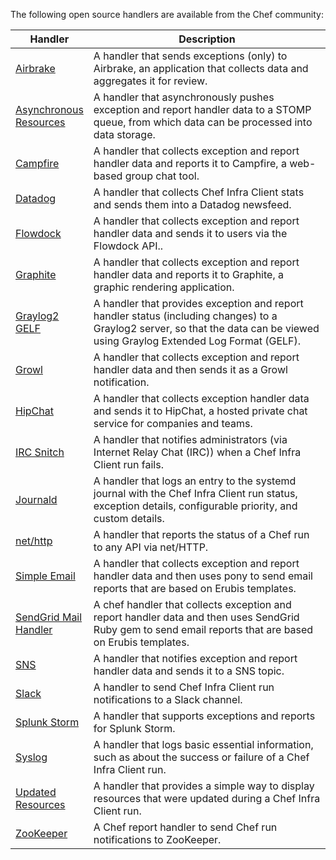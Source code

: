 The following open source handlers are available from the Chef
community:

<table>
<colgroup>
<col style="width: 12%" />
<col style="width: 87%" />
</colgroup>
<thead>
<tr class="header">
<th>Handler</th>
<th>Description</th>
</tr>
</thead>
<tbody>
<tr class="odd">
<td><a href="https://github.com/timops/ohai-plugins/blob/master/win32_svc.rb">Airbrake</a></td>
<td>A handler that sends exceptions (only) to Airbrake, an application that collects data and aggregates it for review.</td>
</tr>
<tr class="even">
<td><a href="https://github.com/rottenbytes/chef/tree/master/async_handler">Asynchronous Resources</a></td>
<td>A handler that asynchronously pushes exception and report handler data to a STOMP queue, from which data can be processed into data storage.</td>
</tr>
<tr class="odd">
<td><a href="https://github.com/ampledata/chef-handler-campfire">Campfire</a></td>
<td>A handler that collects exception and report handler data and reports it to Campfire, a web-based group chat tool.</td>
</tr>
<tr class="even">
<td><a href="https://github.com/DataDog/chef-handler-datadog">Datadog</a></td>
<td>A handler that collects Chef Infra Client stats and sends them into a Datadog newsfeed.</td>
</tr>
<tr class="odd">
<td><a href="https://github.com/mmarschall/chef-handler-flowdock">Flowdock</a></td>
<td>A handler that collects exception and report handler data and sends it to users via the Flowdock API..</td>
</tr>
<tr class="even">
<td><a href="https://github.com/imeyer/chef-handler-graphite/wiki">Graphite</a></td>
<td>A handler that collects exception and report handler data and reports it to Graphite, a graphic rendering application.</td>
</tr>
<tr class="odd">
<td><a href="https://github.com/jellybob/chef-gelf/">Graylog2 GELF</a></td>
<td>A handler that provides exception and report handler status (including changes) to a Graylog2 server, so that the data can be viewed using Graylog Extended Log Format (GELF).</td>
</tr>
<tr class="even">
<td><a href="https://rubygems.org/gems/chef-handler-growl">Growl</a></td>
<td>A handler that collects exception and report handler data and then sends it as a Growl notification.</td>
</tr>
<tr class="odd">
<td><a href="https://github.com/mojotech/hipchat/blob/master/lib/hipchat/chef.rb">HipChat</a></td>
<td>A handler that collects exception handler data and sends it to HipChat, a hosted private chat service for companies and teams.</td>
</tr>
<tr class="even">
<td><a href="https://rubygems.org/gems/chef-irc-snitch">IRC Snitch</a></td>
<td>A handler that notifies administrators (via Internet Relay Chat (IRC)) when a Chef Infra Client run fails.</td>
</tr>
<tr class="odd">
<td><a href="https://github.com/marktheunissen/chef-handler-journald">Journald</a></td>
<td>A handler that logs an entry to the systemd journal with the Chef Infra Client run status, exception details, configurable priority, and custom details.</td>
</tr>
<tr class="even">
<td><a href="https://github.com/b1-systems/chef-handler-httpapi/">net/http</a></td>
<td>A handler that reports the status of a Chef run to any API via net/HTTP.</td>
</tr>
<tr class="odd">
<td><a href="https://rubygems.org/gems/chef-handler-mail">Simple Email</a></td>
<td>A handler that collects exception and report handler data and then uses pony to send email reports that are based on Erubis templates.</td>
</tr>
<tr class="even">
<td><a href="https://github.com/sendgrid-ops/chef-sendgrid_mail_handler">SendGrid Mail Handler</a></td>
<td>A chef handler that collects exception and report handler data and then uses SendGrid Ruby gem to send email reports that are based on Erubis templates.</td>
</tr>
<tr class="odd">
<td><a href="http://onddo.github.io/chef-handler-sns/">SNS</a></td>
<td>A handler that notifies exception and report handler data and sends it to a SNS topic.</td>
</tr>
<tr class="even">
<td><a href="https://github.com/rackspace-cookbooks/chef-slack_handler">Slack</a></td>
<td>A handler to send Chef Infra Client run notifications to a Slack channel.</td>
</tr>
<tr class="odd">
<td><a href="http://ampledata.org/splunk_storm_chef_handler.html">Splunk Storm</a></td>
<td>A handler that supports exceptions and reports for Splunk Storm.</td>
</tr>
<tr class="even">
<td><a href="https://github.com/jblaine/syslog_handler">Syslog</a></td>
<td>A handler that logs basic essential information, such as about the success or failure of a Chef Infra Client run.</td>
</tr>
<tr class="odd">
<td><a href="https://rubygems.org/gems/chef-handler-updated-resources">Updated Resources</a></td>
<td>A handler that provides a simple way to display resources that were updated during a Chef Infra Client run.</td>
</tr>
<tr class="even">
<td><a href="http://onddo.github.io/chef-handler-zookeeper/">ZooKeeper</a></td>
<td>A Chef report handler to send Chef run notifications to ZooKeeper.</td>
</tr>
</tbody>
</table>